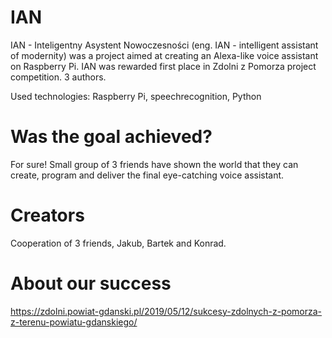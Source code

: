 # IAN
IAN - Inteligentny Asystent Nowoczesności (eng. IAN - intelligent assistant of modernity) was a project aimed at creating an Alexa-like voice assistant on Raspberry Pi. IAN was rewarded first place in Zdolni z Pomorza project competition. 3 authors.

Used technologies: Raspberry Pi, speechrecognition, Python

# Was the goal achieved?
For sure! Small group of 3 friends have shown the world that they can create, program and deliver the final eye-catching voice assistant. 

# Creators
Cooperation of 3 friends, Jakub, Bartek and Konrad. 

# About our success
https://zdolni.powiat-gdanski.pl/2019/05/12/sukcesy-zdolnych-z-pomorza-z-terenu-powiatu-gdanskiego/
